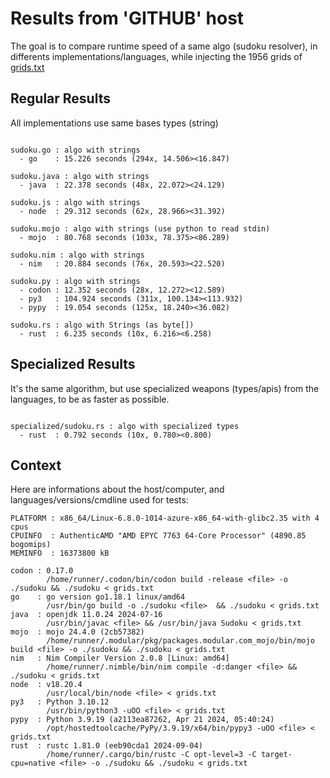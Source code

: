 # Results from 'GITHUB' host

The goal is to compare runtime speed of a same algo (sudoku resolver), in differents implementations/languages, while injecting the 1956 grids of [grids.txt](grids.txt)

## Regular Results

All implementations use same bases types (string)

```

sudoku.go : algo with strings
  - go    : 15.226 seconds (294x, 14.506><16.847)

sudoku.java : algo with strings
  - java  : 22.378 seconds (48x, 22.072><24.129)

sudoku.js : algo with strings
  - node  : 29.312 seconds (62x, 28.966><31.392)

sudoku.mojo : algo with strings (use python to read stdin)
  - mojo  : 80.768 seconds (103x, 78.375><86.289)

sudoku.nim : algo with strings
  - nim   : 20.884 seconds (76x, 20.593><22.520)

sudoku.py : algo with strings
  - codon : 12.352 seconds (28x, 12.272><12.589)
  - py3   : 104.924 seconds (311x, 100.134><113.932)
  - pypy  : 19.054 seconds (125x, 18.240><36.082)

sudoku.rs : algo with Strings (as byte[])
  - rust  : 6.235 seconds (10x, 6.216><6.258)

```

## Specialized Results

It's the same algorithm, but use specialized weapons (types/apis) from the languages, to be as faster as possible.

```

specialized/sudoku.rs : algo with specialized types
  - rust  : 0.792 seconds (10x, 0.780><0.800)

```
## Context

Here are informations about the host/computer, and languages/versions/cmdline used for tests:
```
PLATFORM : x86_64/Linux-6.8.0-1014-azure-x86_64-with-glibc2.35 with 4 cpus
CPUINFO  : AuthenticAMD "AMD EPYC 7763 64-Core Processor" (4890.85 bogomips)
MEMINFO  : 16373800 kB

codon : 0.17.0
        /home/runner/.codon/bin/codon build -release <file> -o ./sudoku && ./sudoku < grids.txt
go    : go version go1.18.1 linux/amd64
        /usr/bin/go build -o ./sudoku <file>  && ./sudoku < grids.txt
java  : openjdk 11.0.24 2024-07-16
        /usr/bin/javac <file> && /usr/bin/java Sudoku < grids.txt
mojo  : mojo 24.4.0 (2cb57382)
        /home/runner/.modular/pkg/packages.modular.com_mojo/bin/mojo build <file> -o ./sudoku && ./sudoku < grids.txt
nim   : Nim Compiler Version 2.0.8 [Linux: amd64]
        /home/runner/.nimble/bin/nim compile -d:danger <file> && ./sudoku < grids.txt
node  : v18.20.4
        /usr/local/bin/node <file> < grids.txt
py3   : Python 3.10.12
        /usr/bin/python3 -uOO <file> < grids.txt
pypy  : Python 3.9.19 (a2113ea87262, Apr 21 2024, 05:40:24)
        /opt/hostedtoolcache/PyPy/3.9.19/x64/bin/pypy3 -uOO <file> < grids.txt
rust  : rustc 1.81.0 (eeb90cda1 2024-09-04)
        /home/runner/.cargo/bin/rustc -C opt-level=3 -C target-cpu=native <file> -o ./sudoku && ./sudoku < grids.txt

```


